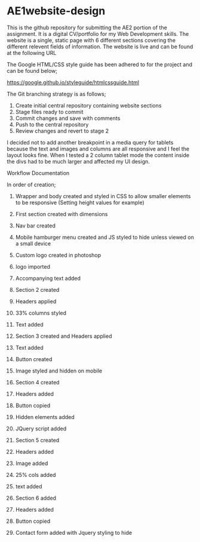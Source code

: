 # AE1website-design
This is the github repository for submitting the AE2 portion of the assignment. It is a digital CV/portfolio for my Web Development skills. The website is a single, static page with 6 different sections covering the different relevent fields of information. The website is live and can be found at the following URL

The Google HTML/CSS style guide has been adhered to for the project and can be found below;

https://google.github.io/styleguide/htmlcssguide.html

The Git branching strategy is as follows;

1.	Create initial central repository containing website sections
2.	Stage files ready to commit 
3.	Commit changes and save with comments
4.	Push to the central repository
5.	Review changes and revert to stage 2


I decided not to add another breakpoint in a media query for tablets because the text and images and columns are all responsive and I feel the layout looks fine. When I tested a 2 column tablet mode the content inside the divs had to be much larger and affected my UI design.

Workflow Documentation

In order of creation;

1. Wrapper and body created and styled in CSS to allow smaller elements to be responsive (Setting height values for example)
2. First section created with dimensions
3. Nav bar created 
4. Mobile hamburger menu created and JS styled to hide unless viewed on a small device
3. Custom logo created in photoshop
4. logo imported 
5. Accompanying text added

6. Section 2 created
7. Headers applied
8. 33% columns styled
9. Text added


7. Section 3 created and Headers applied
8. Text added
9. Button created
10. Image styled and hidden on mobile

11. Section 4 created
12. Headers added
13. Button copied
14. Hidden elements added
15. JQuery script added

16. Section 5 created
17. Headers added
18. Image added
19. 25% cols added
20. text added

21. Section 6 added
22. Headers added
23. Button copied
24. Contact form added with Jquery styling to hide 
